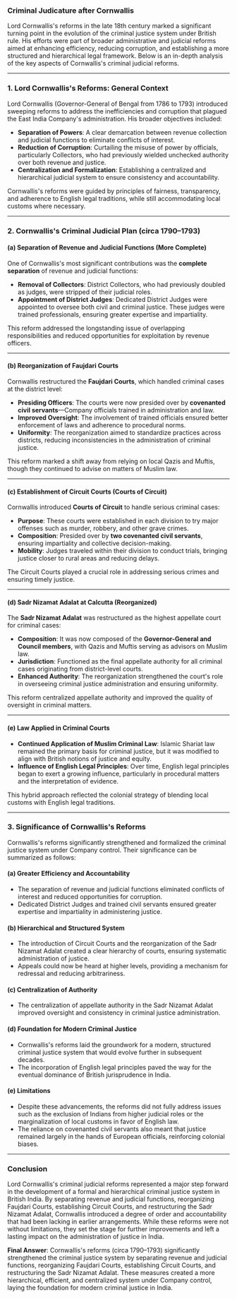 ### **Criminal Judicature after Cornwallis**

Lord Cornwallis's reforms in the late 18th century marked a significant turning point in the evolution of the criminal justice system under British rule. His efforts were part of broader administrative and judicial reforms aimed at enhancing efficiency, reducing corruption, and establishing a more structured and hierarchical legal framework. Below is an in-depth analysis of the key aspects of Cornwallis's criminal judicial reforms.

---

### **1. Lord Cornwallis's Reforms: General Context**
Lord Cornwallis (Governor-General of Bengal from 1786 to 1793) introduced sweeping reforms to address the inefficiencies and corruption that plagued the East India Company's administration. His broader objectives included:

- **Separation of Powers**: A clear demarcation between revenue collection and judicial functions to eliminate conflicts of interest.
- **Reduction of Corruption**: Curtailing the misuse of power by officials, particularly Collectors, who had previously wielded unchecked authority over both revenue and justice.
- **Centralization and Formalization**: Establishing a centralized and hierarchical judicial system to ensure consistency and accountability.

Cornwallis's reforms were guided by principles of fairness, transparency, and adherence to English legal traditions, while still accommodating local customs where necessary.

---

### **2. Cornwallis's Criminal Judicial Plan (circa 1790–1793)**

#### **(a) Separation of Revenue and Judicial Functions (More Complete)**
One of Cornwallis's most significant contributions was the **complete separation** of revenue and judicial functions:
- **Removal of Collectors**: District Collectors, who had previously doubled as judges, were stripped of their judicial roles.
- **Appointment of District Judges**: Dedicated District Judges were appointed to oversee both civil and criminal justice. These judges were trained professionals, ensuring greater expertise and impartiality.

This reform addressed the longstanding issue of overlapping responsibilities and reduced opportunities for exploitation by revenue officers.

---

#### **(b) Reorganization of Faujdari Courts**
Cornwallis restructured the **Faujdari Courts**, which handled criminal cases at the district level:
- **Presiding Officers**: The courts were now presided over by **covenanted civil servants**—Company officials trained in administration and law.
- **Improved Oversight**: The involvement of trained officials ensured better enforcement of laws and adherence to procedural norms.
- **Uniformity**: The reorganization aimed to standardize practices across districts, reducing inconsistencies in the administration of criminal justice.

This reform marked a shift away from relying on local Qazis and Muftis, though they continued to advise on matters of Muslim law.

---

#### **(c) Establishment of Circuit Courts (Courts of Circuit)**
Cornwallis introduced **Courts of Circuit** to handle serious criminal cases:
- **Purpose**: These courts were established in each division to try major offenses such as murder, robbery, and other grave crimes.
- **Composition**: Presided over by **two covenanted civil servants**, ensuring impartiality and collective decision-making.
- **Mobility**: Judges traveled within their division to conduct trials, bringing justice closer to rural areas and reducing delays.

The Circuit Courts played a crucial role in addressing serious crimes and ensuring timely justice.

---

#### **(d) Sadr Nizamat Adalat at Calcutta (Reorganized)**
The **Sadr Nizamat Adalat** was restructured as the highest appellate court for criminal cases:
- **Composition**: It was now composed of the **Governor-General and Council members**, with Qazis and Muftis serving as advisors on Muslim law.
- **Jurisdiction**: Functioned as the final appellate authority for all criminal cases originating from district-level courts.
- **Enhanced Authority**: The reorganization strengthened the court's role in overseeing criminal justice administration and ensuring uniformity.

This reform centralized appellate authority and improved the quality of oversight in criminal matters.

---

#### **(e) Law Applied in Criminal Courts**
- **Continued Application of Muslim Criminal Law**: Islamic Shariat law remained the primary basis for criminal justice, but it was modified to align with British notions of justice and equity.
- **Influence of English Legal Principles**: Over time, English legal principles began to exert a growing influence, particularly in procedural matters and the interpretation of evidence.

This hybrid approach reflected the colonial strategy of blending local customs with English legal traditions.

---

### **3. Significance of Cornwallis's Reforms**
Cornwallis's reforms significantly strengthened and formalized the criminal justice system under Company control. Their significance can be summarized as follows:

#### **(a) Greater Efficiency and Accountability**
- The separation of revenue and judicial functions eliminated conflicts of interest and reduced opportunities for corruption.
- Dedicated District Judges and trained civil servants ensured greater expertise and impartiality in administering justice.

#### **(b) Hierarchical and Structured System**
- The introduction of Circuit Courts and the reorganization of the Sadr Nizamat Adalat created a clear hierarchy of courts, ensuring systematic administration of justice.
- Appeals could now be heard at higher levels, providing a mechanism for redressal and reducing arbitrariness.

#### **(c) Centralization of Authority**
- The centralization of appellate authority in the Sadr Nizamat Adalat improved oversight and consistency in criminal justice administration.

#### **(d) Foundation for Modern Criminal Justice**
- Cornwallis's reforms laid the groundwork for a modern, structured criminal justice system that would evolve further in subsequent decades.
- The incorporation of English legal principles paved the way for the eventual dominance of British jurisprudence in India.

#### **(e) Limitations**
- Despite these advancements, the reforms did not fully address issues such as the exclusion of Indians from higher judicial roles or the marginalization of local customs in favor of English law.
- The reliance on covenanted civil servants also meant that justice remained largely in the hands of European officials, reinforcing colonial biases.

---

### **Conclusion**
Lord Cornwallis's criminal judicial reforms represented a major step forward in the development of a formal and hierarchical criminal justice system in British India. By separating revenue and judicial functions, reorganizing Faujdari Courts, establishing Circuit Courts, and restructuring the Sadr Nizamat Adalat, Cornwallis introduced a degree of order and accountability that had been lacking in earlier arrangements. While these reforms were not without limitations, they set the stage for further improvements and left a lasting impact on the administration of justice in India.

**Final Answer**: Cornwallis's reforms (circa 1790–1793) significantly strengthened the criminal justice system by separating revenue and judicial functions, reorganizing Faujdari Courts, establishing Circuit Courts, and restructuring the Sadr Nizamat Adalat. These measures created a more hierarchical, efficient, and centralized system under Company control, laying the foundation for modern criminal justice in India.